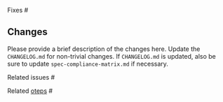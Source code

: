 Fixes #

## Changes

Please provide a brief description of the changes here. Update the
`CHANGELOG.md` for non-trivial changes. If `CHANGELOG.md` is updated,
also be sure to update `spec-compliance-matrix.md` if necessary.

Related issues #

Related [oteps](https://github.com/open-telemetry/oteps) #
